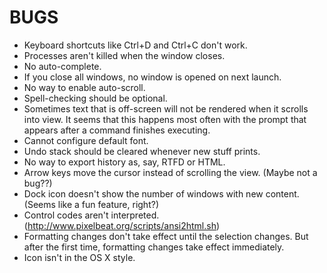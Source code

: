 BUGS
====

* Keyboard shortcuts like Ctrl+D and Ctrl+C don't work.
* Processes aren't killed when the window closes.
* No auto-complete.
* If you close all windows, no window is opened on next launch.
* No way to enable auto-scroll.
* Spell-checking should be optional.
* Sometimes text that is off-screen will not be rendered when it scrolls into view. It seems that this happens most often with the prompt that appears after a command finishes executing.
* Cannot configure default font.
* Undo stack should be cleared whenever new stuff prints.
* No way to export history as, say, RTFD or HTML.
* Arrow keys move the cursor instead of scrolling the view. (Maybe not a bug??)
* Dock icon doesn't show the number of windows with new content. (Seems like a fun feature, right?)
* Control codes aren't interpreted. (http://www.pixelbeat.org/scripts/ansi2html.sh)
* Formatting changes don't take effect until the selection changes. But after the first time, formatting changes take effect immediately.
* Icon isn't in the OS X style.
